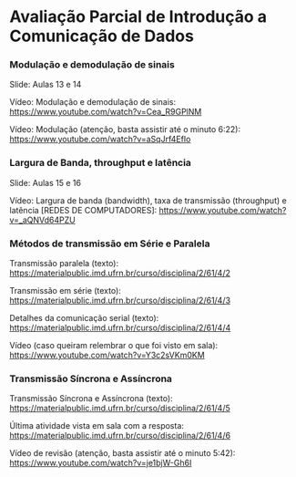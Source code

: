 # Avaliação Parcial de Introdução a Comunicação de Dados

### Modulação e demodulação de sinais

Slide: Aulas 13 e 14

Vídeo: Modulação e demodulação de sinais: https://www.youtube.com/watch?v=Cea_R9GPlNM

Vídeo: Modulação (atenção, basta assistir até o minuto 6:22): https://www.youtube.com/watch?v=aSqJrf4EfIo

### Largura de Banda, throughput e latência

Slide: Aulas 15 e 16

Vídeo: Largura de banda (bandwidth), taxa de transmissão (throughput) e latência [REDES DE COMPUTADORES]: https://www.youtube.com/watch?v=_aQNVd64PZU

### Métodos de transmissão em Série e Paralela

Transmissão paralela (texto): https://materialpublic.imd.ufrn.br/curso/disciplina/2/61/4/2

Transmissão em série (texto): https://materialpublic.imd.ufrn.br/curso/disciplina/2/61/4/3

Detalhes da comunicação serial (texto): https://materialpublic.imd.ufrn.br/curso/disciplina/2/61/4/4

Vídeo (caso queiram relembrar o que foi visto em sala): https://www.youtube.com/watch?v=Y3c2sVKm0KM

### Transmissão Síncrona e Assíncrona

Transmissão Síncrona e Assíncrona (texto): https://materialpublic.imd.ufrn.br/curso/disciplina/2/61/4/5

Última atividade vista em sala com a resposta: https://materialpublic.imd.ufrn.br/curso/disciplina/2/61/4/6

Vídeo de revisão (atenção, basta assistir até o minuto 5:42): https://www.youtube.com/watch?v=je1bjW-Gh6I


